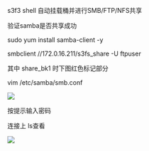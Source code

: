 s3f3 shell 自动挂载桶并进行SMB/FTP/NFS共享

验证samba是否共享成功

sudo yum install samba-client -y

smbclient //172.0.16.211/s3fs_share -U ftpuser

其中 share_bk1 时下图红色标记部分

vim /etc/samba/smb.conf

![](https://gitee.com/hxc8/images6/raw/master/img/202407190002691.jpg)

按提示输入密码

连接上 ls查看

![](https://gitee.com/hxc8/images6/raw/master/img/202407190002965.jpg)